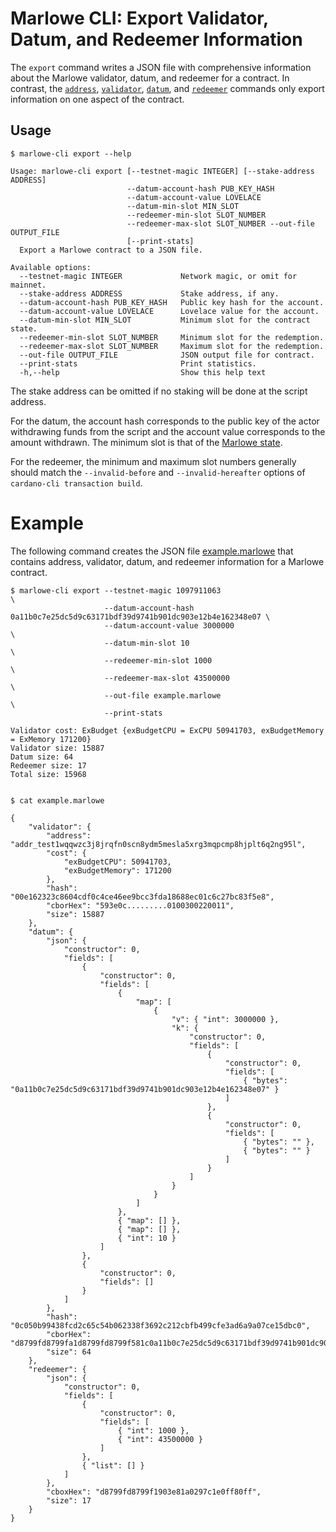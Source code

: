 # Marlowe CLI: Export Validator, Datum, and Redeemer Information

The `export` command writes a JSON file with comprehensive information about the Marlowe validator, datum, and redeemer for a contract. In contrast, the [`address`](address.md), [`validator`](validator.md), [`datum`](datum.md), and [`redeemer`](redeemer.md) commands only export information on one aspect of the contract.


## Usage

    $ marlowe-cli export --help
    
    Usage: marlowe-cli export [--testnet-magic INTEGER] [--stake-address ADDRESS]
                              --datum-account-hash PUB_KEY_HASH
                              --datum-account-value LOVELACE
                              --datum-min-slot MIN_SLOT
                              --redeemer-min-slot SLOT_NUMBER
                              --redeemer-max-slot SLOT_NUMBER --out-file OUTPUT_FILE
                              [--print-stats]
      Export a Marlowe contract to a JSON file.
    
    Available options:
      --testnet-magic INTEGER             Network magic, or omit for mainnet.
      --stake-address ADDRESS             Stake address, if any.
      --datum-account-hash PUB_KEY_HASH   Public key hash for the account.
      --datum-account-value LOVELACE      Lovelace value for the account.
      --datum-min-slot MIN_SLOT           Minimum slot for the contract state.
      --redeemer-min-slot SLOT_NUMBER     Minimum slot for the redemption.
      --redeemer-max-slot SLOT_NUMBER     Maximum slot for the redemption.
      --out-file OUTPUT_FILE              JSON output file for contract.
      --print-stats                       Print statistics.
      -h,--help                           Show this help text

The stake address can be omitted if no staking will be done at the script address.

For the datum, the account hash corresponds to the public key of the actor withdrawing funds from the script and the account value corresponds to the amount withdrawn. The minimum slot is that of the [Marlowe state](../src/Language/Marlowe/SemanticsTypes.hs).

For the redeemer, the minimum and maximum slot numbers generally should match the `--invalid-before` and `--invalid-hereafter` options of `cardano-cli transaction build`.


# Example

The following command creates the JSON file [example.marlowe](example.marlowe) that contains address, validator, datum, and redeemer information for a Marlowe contract.
 
    $ marlowe-cli export --testnet-magic 1097911063                                                    \
                         --datum-account-hash 0a11b0c7e25dc5d9c63171bdf39d9741b901dc903e12b4e162348e07 \
                         --datum-account-value 3000000                                                 \
                         --datum-min-slot 10                                                           \
                         --redeemer-min-slot 1000                                                      \
                         --redeemer-max-slot 43500000                                                  \
                         --out-file example.marlowe                                                    \
                         --print-stats
    
    Validator cost: ExBudget {exBudgetCPU = ExCPU 50941703, exBudgetMemory = ExMemory 171200}
    Validator size: 15887
    Datum size: 64
    Redeemer size: 17
    Total size: 15968
    
    
    $ cat example.marlowe
    
    {
        "validator": {
            "address": "addr_test1wqqwzc3j8jrqfn0scn8ydm5mesla5xrg3mqpcmp8hjplt6q2ng95l",
            "cost": {
                "exBudgetCPU": 50941703,
                "exBudgetMemory": 171200
            },
            "hash": "00e162323c8604cdf0c4ce46ee9bcc3fda18688ec01c6c27bc83f5e8",
            "cborHex": "593e0c.........0100300220011",
            "size": 15887
        },
        "datum": {
            "json": {
                "constructor": 0,
                "fields": [
                    {
                        "constructor": 0,
                        "fields": [
                            {
                                "map": [
                                    {
                                        "v": { "int": 3000000 },
                                        "k": {
                                            "constructor": 0,
                                            "fields": [
                                                {
                                                    "constructor": 0,
                                                    "fields": [
                                                        { "bytes": "0a11b0c7e25dc5d9c63171bdf39d9741b901dc903e12b4e162348e07" }
                                                    ]
                                                },
                                                {
                                                    "constructor": 0,
                                                    "fields": [
                                                        { "bytes": "" },
                                                        { "bytes": "" }
                                                    ]
                                                }
                                            ]
                                        }
                                    }
                                ]
                            },
                            { "map": [] },
                            { "map": [] },
                            { "int": 10 }
                        ]
                    },
                    {
                        "constructor": 0,
                        "fields": []
                    }
                ]
            },
            "hash": "0c050b99438fcd2c65c54b062338f3692c212cbfb499cfe3ad6a9a07ce15dbc0",
            "cborHex": "d8799fd8799fa1d8799fd8799f581c0a11b0c7e25dc5d9c63171bdf39d9741b901dc903e12b4e162348e07ffd8799f4040ffff1a002dc6c0a0a00affd87980ff",
            "size": 64
        },
        "redeemer": {
            "json": {
                "constructor": 0,
                "fields": [
                    {
                        "constructor": 0,
                        "fields": [
                            { "int": 1000 },
                            { "int": 43500000 }
                        ]
                    },
                    { "list": [] }
                ]
            },
            "cboxHex": "d8799fd8799f1903e81a0297c1e0ff80ff",
            "size": 17
        }
    }
